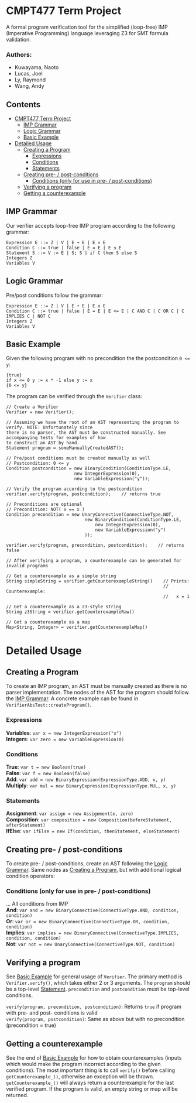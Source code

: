# CMPT477 Term Project
A formal program verification tool for the simplified (loop-free) IMP (Imperative Programming)
language leveraging Z3 for SMT formula validation.

### Authors:
- Kuwayama, Naoto
- Lucas, Joel
- Ly, Raymond
- Wang, Andy

## Contents
- [CMPT477 Term Project](#cmpt477-term-project)
    * [IMP Grammar](#imp-grammar)
    * [Logic Grammar](#logic-grammar)
    * [Basic Example](#basic-example)
- [Detailed Usage](#detailed-usage)
    * [Creating a Program](#creating-a-program)
        + [Expressions](#expressions)
        + [Conditions](#conditions)
        + [Statements](#statements)
    * [Creating pre- / post-conditions](#creating-pre---post-conditions)
        + [Conditions (only for use in pre- / post-conditions)](#conditions-only-for-use-in-pre---post-conditions)
    * [Verifying a program](#verifying-a-program)
    * [Getting a counterexample](#getting-a-counterexample)

## IMP Grammar
Our verifier accepts loop-free IMP program according to the following grammar:
```
Expression E ::= Z | V | E + E | E × E
Condition C ::= true | false | E = E | E ≤ E
Statement S ::= V := E | S; S | if C then S else S
Integers Z
Variables V
```

## Logic Grammar
Pre/post conditions follow the grammar:
```
Expression E ::= Z | V | E + E | E x E
Condition C ::= true | false | E = E | E <= E | C AND C | C OR C | C IMPLIES C | NOT C
Integers Z
Variables V
```


## Basic Example
Given the following program with no precondition the the postcondition `0 <= y`:
```
{true}
if x <= 0 y := x * -1 else y := x
{0 <= y}
```
The program can be verified through the `Verifier` class:
```
// Create a Verifier
Verifier = new Verifier();

// Assuming we have the root of an AST representing the program to verify. NOTE: Unfortunately since
there is no parser, the AST must be constructed manually. See accompanying tests for examples of how
to construct an AST by hand.
Statement program = someManuallyCreatedAST();

// Pre/post conditions must be created manually as well
// Postcondition: 0 <= y
Condition postcondition = new BinaryCondition(ConditionType.LE,
                          new IntegerExpression(0),
                          new VariableExpression("y"));

// Verify the program according to the postcondition
verifier.verify(program, postcondition);    // returns true

// Preconditions are optional
// Precondition: NOT( x == x )
Condition precondition = new UnaryConnective(ConnectiveType.NOT,
                              new BinaryCondition(ConditionType.LE,
                                  new IntegerExpression(0),
                                  new VariableExpression("y")
                              ));

verifier.verify(program, precondition, postcondition);    // returns false

// After verifying a program, a counterexample can be generated for invalid programs

// Get a counterexample as a simple string
String simpleString = verifier.getCounterexampleString()    // Prints:
                                                            //   Counterexample:
                                                            //   x = 1
                                      
// Get a counterexample as a z3-style string
String z3String = verifier.getCounterexampleRaw()

// Get a counterexample as a map
Map<String, Integer> = verifier.getCounterexampleMap()
```

# Detailed Usage

## Creating a Program
To create an IMP program, an AST must be manually created as there is no parser implementation.
The nodes of the AST for the program should follow the [IMP Grammar](#imp-grammar). A concrete
example can be found in `VerifierAbsTest::createProgram()`.

### Expressions
**Variables**: `var x = new IntegerExpression("x")`   
**Integers**: `var zero = new VariableExpression(0)`  

### Conditions
**True**: `var t = new Boolean(true)`  
**False**: `var f = new Boolean(false)`  
**Add**: `var add = new BinaryExpression(ExpressionType.ADD, x, y)`  
**Multiply**: `var mul = new BinaryExpression(ExpressionType.MUL, x, y)`  

### Statements
**Assignment**: `var assign = new Assignment(x, zero)`  
**Composition**: `var composition = new Composition(beforeStatement, afterStatement)`  
**IfElse**: `var ifElse = new If(condition, thenStatement, elseStatement)`

## Creating pre- / post-conditions
To create pre- / post-conditions, create an AST following the [Logic Grammar](#logic-grammar). Same
nodes as [Creating a Program](#creating-a-program), but with additional logical condition operators:  

### Conditions (only for use in pre- / post-conditions)
... All conditions from IMP     
**And**: `var and = new BinaryConnective(ConnectiveType.AND, condition, condition)`  
**Or**: `var or = new BinaryConnective(ConnectiveType.OR, condition, condition)`  
**Implies**: `var implies = new BinaryConnective(ConnectiveType.IMPLIES, condition, condition)`  
**Not**: `var not = new UnaryConnective(ConnectiveType.NOT, condition)`

## Verifying a program
See [Basic Example](#basic-example) for general usage of `Verifier`. The primary method is
`Verifier.verify()`, which takes either 2 or 3 arguments. The `program` should be a top-level
[Statement](#statements). `precondition` and `postcondition` must be top-level conditions.

`verify(program, precondition, postcondition)`: Returns `true` if program with pre- and post-                                                              conditions is valid  
`verify(program, postcondition)`: Same as above but with no precondition (precondition = true)

## Getting a counterexample
See the end of [Basic Example](#basic-example) for how to obtain counterexamples (inputs which
would make the program incorrect according to the given conditions). The most important thing is
to call `verify()` before calling `getCounterexample_()`, otherwise an exception will be thrown.
`getCounterexample_()` will always return a counterexample for the last verified program. If the
program is valid, an empty string or map will be returned.